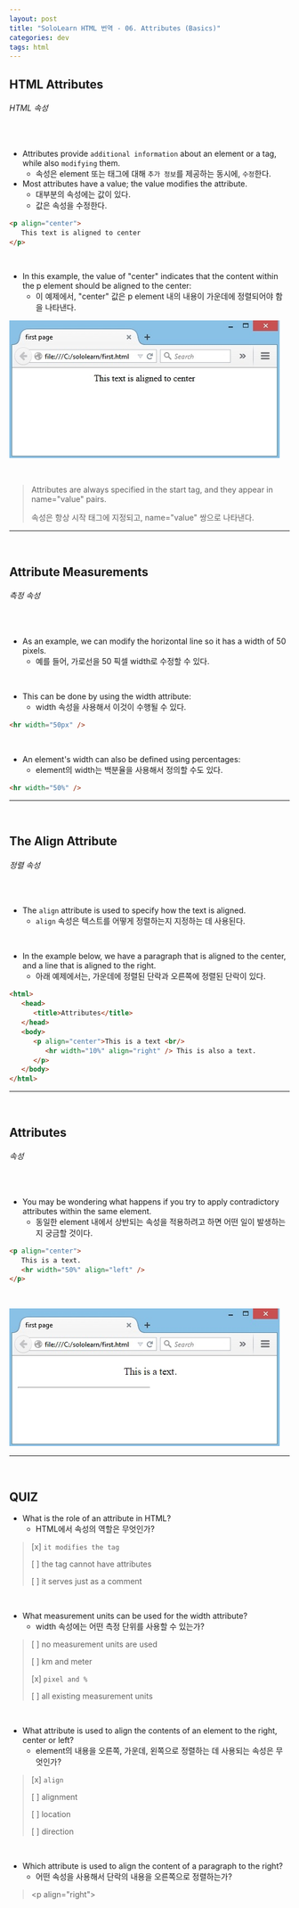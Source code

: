 ```yaml
---
layout: post
title: "SoloLearn HTML 번역 - 06. Attributes (Basics)"
categories: dev
tags: html
---
```


## HTML Attributes

###### HTML 속성

<br>

- Attributes provide `additional information` about an element or a tag, while also `modifying` them.
  - 속성은 element 또는 태그에 대해 `추가 정보`를 제공하는 동시에, `수정`한다.
- Most attributes have a value; the value modifies the attribute.
  - 대부분의 속성에는 값이 있다.
  - 값은 속성을 수정한다.

```html
<p align="center">
   This text is aligned to center
</p>
```

<br>

- In this example, the value of "center" indicates that the content within the p element should be aligned to the center:
  - 이 예제에서, "center" 값은 p element 내의 내용이 가운데에 정렬되어야 함을 나타낸다.

![sololearn img](/assets/img/sololearn-html-basics-06-01.jpeg)

<br>

> Attributes are always specified in the start tag, and they appear in name="value" pairs.
>
> 속성은 항상 시작 태그에 지정되고, name="value" 쌍으로 나타낸다.

------

<br>

## Attribute Measurements

###### 측정 속성

<br>

- As an example, we can modify the horizontal line so it has a width of 50 pixels.
  - 예를 들어, 가로선을 50 픽셀 width로 수정할 수 있다.

<br>

- This can be done by using the width attribute:
  - width 속성을 사용해서 이것이 수행될 수 있다.

```html
<hr width="50px" />
```

<br>

- An element's width can also be defined using percentages:
  - element의 width는 백분율을 사용해서 정의할 수도 있다.

```html
<hr width="50%" />
```

------

<br>

## The Align Attribute

###### 정렬 속성

<br>

- The `align` attribute is used to specify how the text is aligned.
  - `align` 속성은 텍스트를 어떻게 정렬하는지 지정하는 데 사용된다.

<br>

- In the example below, we have a paragraph that is aligned to the center, and a line that is aligned to the right.
  - 아래 예제에서는, 가운데에 정렬된 단락과 오른쪽에 정렬된 단락이 있다.

```html
<html>
   <head>
      <title>Attributes</title>
   </head>
   <body>
      <p align="center">This is a text <br/>
         <hr width="10%" align="right" /> This is also a text.
      </p>
   </body>
</html>
```

------

<br>

## Attributes

###### 속성

<br>

- You may be wondering what happens if you try to apply contradictory attributes within the same element.
  - 동일한 element 내에서 상반되는 속성을 적용하려고 하면 어떤 일이 발생하는지 궁금할 것이다.

```html
<p align="center">
   This is a text.
   <hr width="50%" align="left" />
</p>
```

<br>

![sololearn img](/assets/img/sololearn-html-basics-06-02.png)

------

<br>

## QUIZ

- What is the role of an attribute in HTML?
  - HTML에서 속성의 역할은 무엇인가?

> [x] `it modifies the tag`
>
> [ ] the tag cannot have attributes
>
> [ ] it serves just as a comment

<br>

- What measurement units can be used for the width attribute?
  - width 속성에는 어떤 측정 단위를 사용할 수 있는가?

> [ ] no measurement units are used
>
> [ ] km and meter
>
> [x] `pixel and %`
>
> [ ] all existing measurement units

<br>

- What attribute is used to align the contents of an element to the right, center or left?
  - element의 내용을 오른쪽, 가운데, 왼쪽으로 정렬하는 데 사용되는 속성은 무엇인가?

> [x] `align`
>
> [ ] alignment
>
> [ ] location
>
> [ ] direction

<br>

- Which attribute is used to align the content of a paragraph to the right?
  - 어떤 속성을 사용해서 단락의 내용을 오른쪽으로 정렬하는가?

> \<p align="right">

<br>